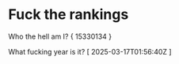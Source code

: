 # Fuck the rankings

Who the hell am I?
{ 15330134 }

What fucking year is it?
[ 2025-03-17T01:56:40Z ]
